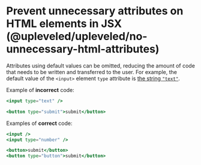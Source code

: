 # Prevent unnecessary attributes on HTML elements in JSX (@upleveled/upleveled/no-unnecessary-html-attributes)

Attributes using default values can be omitted, reducing the amount of code that needs to be written and transferred to the user. For example, the default value of the `<input>` element `type` attribute is [the string `"text"`](https://developer.mozilla.org/en-US/docs/Web/HTML/Element/input#frame_exampletel:~:text=The%20default%20value,-.).

Example of **incorrect** code:

```jsx
<input type="text" />

<button type="submit">submit</button>
```

Examples of **correct** code:

```jsx
<input />
<input type="number" />

<button>submit</button>
<button type="button">submit</button>
```
